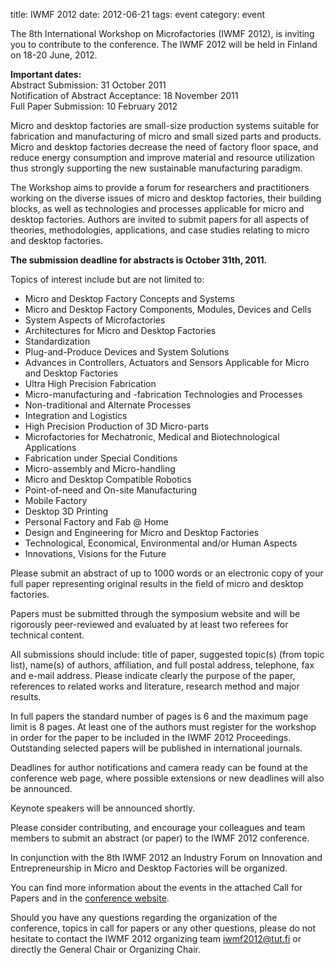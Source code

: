 title: IWMF 2012
date: 2012-06-21 
tags: event
category: event

The 8th International Workshop on Microfactories (IWMF 2012), is inviting you to contribute to the conference. The IWMF 2012 will be held in Finland on 18-20 June, 2012.
<!--break-->
**Important dates:**  
Abstract Submission: 31 October 2011   
Notification of Abstract Acceptance: 18 November 2011   
Full Paper Submission: 10 February 2012  
 
Micro and desktop factories are small-size production systems suitable for fabrication and manufacturing of micro and small sized parts and products. Micro and desktop factories decrease the need of factory floor space, and reduce energy consumption and improve material and resource utilization thus strongly supporting the new sustainable manufacturing paradigm.  
 
The Workshop aims to provide a forum for researchers and practitioners working on the diverse issues of micro and desktop factories, their building blocks, as well as technologies and processes applicable for micro and desktop factories. Authors are invited to submit papers for all aspects of theories, methodologies, applications, and case studies relating to micro and desktop factories.  
 
**The submission deadline for abstracts is October 31th, 2011.**  
  
Topics of interest include but are not limited to:
* Micro and Desktop Factory Concepts and Systems  
* Micro and Desktop Factory Components, Modules, Devices and Cells  
* System Aspects of Microfactories  
* Architectures for Micro and Desktop Factories  
* Standardization  
* Plug-and-Produce Devices and System Solutions  
* Advances in Controllers, Actuators and Sensors Applicable for Micro and Desktop Factories  
* Ultra High Precision Fabrication  
* Micro-manufacturing and -fabrication Technologies and Processes  
* Non-traditional and Alternate Processes  
* Integration and Logistics  
* High Precision Production of 3D Micro-parts  
* Microfactories for Mechatronic, Medical and Biotechnological Applications  
* Fabrication under Special Conditions   
* Micro-assembly and Micro-handling   
* Micro and Desktop Compatible Robotics  
* Point-of-need and On-site Manufacturing  
* Mobile Factory  
* Desktop 3D Printing  
* Personal Factory and Fab @ Home  
* Design and Engineering for Micro and Desktop Factories  
* Technological, Economical, Environmental and/or Human Aspects  
* Innovations, Visions for the Future  

Please submit an abstract of up to 1000 words or an electronic copy of your full paper representing original results in the field of micro and desktop factories.
 
Papers must be submitted through the symposium website and will be rigorously peer-reviewed and evaluated by at least two referees for technical content. 
 
All submissions should include: title of paper, suggested topic(s) (from topic list), name(s) of authors, affiliation, and full postal address, telephone, fax and e-mail address. Please indicate clearly the purpose of the paper, references to related works and literature, research method and major results. 
 
In full papers the standard number of pages is 6 and the maximum page limit is 8 pages. At least one of the authors must register for the workshop in order for the paper to be included in the IWMF 2012 Proceedings. Outstanding selected papers will be published in international journals. 
 
Deadlines for author notifications and camera ready can be found at the conference web page, where possible extensions or new deadlines will also be announced.
 
Keynote speakers will be announced shortly.
 
Please consider contributing, and encourage your colleagues and team members to submit an abstract (or paper) to the IWMF 2012 conference.
 
In conjunction with the 8th IWMF 2012 an Industry Forum on Innovation and Entrepreneurship in Micro and Desktop Factories will be organized.
 
You can find more information about the events in the attached Call for Papers and in the [conference website](http://www.tut.fi/iwmf2012/).  
  
Should you have any questions regarding the organization of the conference, topics in call for papers or any other questions, please do not hesitate to contact the IWMF 2012 organizing team [iwmf2012@tut.fi](mailto:iwmf2012@tut.fi) or directly the General Chair or Organizing Chair.